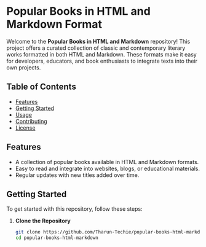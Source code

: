 # Popular Books in HTML and Markdown Format 

Welcome to the **Popular Books in HTML and Markdown** repository! This project offers a curated collection of classic and contemporary literary works formatted in both HTML and Markdown. These formats make it easy for developers, educators, and book enthusiasts to integrate texts into their own projects.

## Table of Contents
- [Features](#features)
- [Getting Started](#getting-started)
- [Usage](#usage)
- [Contributing](#contributing)
- [License](#license)

## Features
- A collection of popular books available in HTML and Markdown formats.
- Easy to read and integrate into websites, blogs, or educational materials.
- Regular updates with new titles added over time.

## Getting Started

To get started with this repository, follow these steps:

1. **Clone the Repository**
   ```bash
   git clone https://github.com/Tharun-Techie/popular-books-html-markdown.git
   cd popular-books-html-markdown
